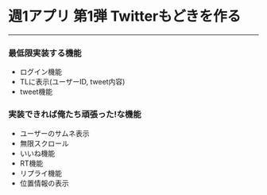# 週1アプリ 第1弾 Twitterもどきを作る

***

### 最低限実装する機能
* ログイン機能
* TLに表示(ユーザーID, tweet内容)
* tweet機能

### 実装できれば俺たち頑張った!な機能
* ユーザーのサムネ表示
* 無限スクロール
* いいね機能
* RT機能
* リプライ機能
* 位置情報の表示


